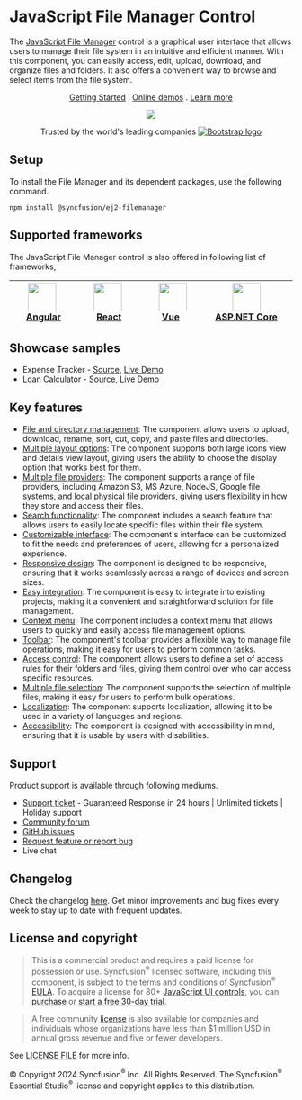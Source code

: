 # JavaScript File Manager Control

The [JavaScript File Manager](https://www.syncfusion.com/javascript-ui-controls/js-file-manager?utm_source=npm&utm_medium=listing&utm_campaign=javascript-filemanager-npm) control is a graphical user interface that allows users to manage their file system in an intuitive and efficient manner. With this component, you can easily access, edit, upload, download, and organize files and folders. It also offers a convenient way to browse and select items from the file system.

<p align="center">
  <a href="https://ej2.syncfusion.com/documentation/file-manager/getting-started/?utm_source=npm&utm_medium=listing&utm_campaign=javascript-filemanager-npm">Getting Started</a> .
  <a href="https://ej2.syncfusion.com/demos/?utm_source=npm&utm_medium=listing&utm_campaign=javascript-filemanager-npm#/material/file-manager/overview.html">Online demos</a> .
  <a href="https://www.syncfusion.com/javascript-ui-controls/js-file-manager?utm_source=npm&utm_medium=listing&utm_campaign=javascript-filemanager-npm">Learn more</a>
</p>

<p align="center">
<img src="https://raw.githubusercontent.com/SyncfusionExamples/nuget-img/master/javascript/javascript-filemanager.png">
</p>

<p align="center">
Trusted by the world's leading companies
  <a href="https://www.syncfusion.com">
    <img src="https://raw.githubusercontent.com/SyncfusionExamples/nuget-img/master/syncfusion/syncfusion-trusted-companies.webp" alt="Bootstrap logo">
  </a>
</p>

## Setup

To install the File Manager and its dependent packages, use the following command.

```
npm install @syncfusion/ej2-filemanager
```

## Supported frameworks

The JavaScript File Manager control is also offered in following list of frameworks,

| [<img src="https://ej2.syncfusion.com/github/images/angular.svg" height="50" />](https://www.syncfusion.com/angular-ui-components?utm_medium=listing&utm_source=github)<br/>&nbsp;&nbsp;&nbsp;&nbsp;&nbsp;[Angular](https://www.syncfusion.com/angular-ui-components?utm_medium=listing&utm_source=github)&nbsp;&nbsp;&nbsp;&nbsp; | [<img src="https://ej2.syncfusion.com/github/images/react.svg"  height="50" />](https://www.syncfusion.com/react-ui-components?utm_medium=listing&utm_source=github)<br/>&nbsp;&nbsp;&nbsp;&nbsp;&nbsp;&nbsp;&nbsp;[React](https://www.syncfusion.com/react-ui-components?utm_medium=listing&utm_source=github)&nbsp;&nbsp;&nbsp;&nbsp;&nbsp;&nbsp; | [<img src="https://ej2.syncfusion.com/github/images/vue.svg" height="50" />](https://www.syncfusion.com/vue-ui-components?utm_medium=listing&utm_source=github)<br/>&nbsp;&nbsp;&nbsp;&nbsp;&nbsp;&nbsp;&nbsp;[Vue](https://www.syncfusion.com/vue-ui-components?utm_medium=listing&utm_source=github)&nbsp;&nbsp;&nbsp;&nbsp;&nbsp;&nbsp;&nbsp;&nbsp;&nbsp; | [<img src="https://ej2.syncfusion.com/github/images/netcore.svg" height="50" />](https://www.syncfusion.com/aspnet-core-ui-controls?utm_medium=listing&utm_source=github)<br/>&nbsp;&nbsp;[ASP.NET&nbsp;Core](https://www.syncfusion.com/aspnet-core-ui-controls?utm_medium=listing&utm_source=github)&nbsp;&nbsp; | [<img src="https://ej2.syncfusion.com/github/images/netmvc.svg" height="50" />](https://www.syncfusion.com/aspnet-mvc-ui-controls?utm_medium=listing&utm_source=github)<br/>&nbsp;&nbsp;[ASP.NET&nbsp;MVC](https://www.syncfusion.com/aspnet-mvc-ui-controls?utm_medium=listing&utm_source=github)&nbsp;&nbsp; | 
| :-----: | :-----: | :-----: | :-----: | :-----: |

## Showcase samples

* Expense Tracker - [Source](https://github.com/syncfusion/ej2-sample-ts-expensetracker?utm_source=npm&utm_medium=listing&utm_campaign=javascript-filemanager-npm), [Live Demo](https://ej2.syncfusion.com/showcase/typescript/expensetracker/?utm_source=npm&utm_medium=listing&utm_campaign=javascript-filemanager-npm#/dashboard)
* Loan Calculator - [Source](https://github.com/syncfusion/ej2-sample-ts-loancalculator), [Live Demo](https://ej2.syncfusion.com/showcase/typescript/loancalculator/?utm_source=npm&utm_medium=listing&utm_campaign=javascript-filemanager-npm)

## Key features
 
* [File and directory management](https://ej2.syncfusion.com/demos/?utm_source=npm&utm_medium=listing&utm_campaign=javascript-file-manager-npm#/bootstrap5/file-manager/directory-upload.html): The component allows users to upload, download, rename, sort, cut, copy, and paste files and directories.
* [Multiple layout options](https://ej2.syncfusion.com/documentation/file-manager/user-interface/?utm_source=npm&utm_medium=listing&utm_campaign=javascript-file-manager-npm#view): The component supports both large icons view and details view layout, giving users the ability to choose the display option that works best for them.
* [Multiple file providers](https://ej2.syncfusion.com/demos/?utm_source=npm&utm_medium=listing&utm_campaign=javascript-file-manager-npm#/bootstrap5/file-manager/azure-service.html): The component supports a range of file providers, including Amazon S3, MS Azure, NodeJS, Google file systems, and local physical file providers, giving users flexibility in how they store and access their files.
* [Search functionality](https://ej2.syncfusion.com/documentation/file-manager/file-operations/?utm_source=npm&utm_medium=listing&utm_campaign=javascript-file-manager-npm#search): The component includes a search feature that allows users to easily locate specific files within their file system.
* [Customizable interface](https://ej2.syncfusion.com/demos/?utm_source=npm&utm_medium=listing&utm_campaign=javascript-file-manager-npm#/bootstrap5/file-manager/custom-thumbnail.html): The component's interface can be customized to fit the needs and preferences of users, allowing for a personalized experience.
* [Responsive design](https://ej2.syncfusion.com/demos/?utm_source=npm&utm_medium=listing&utm_campaign=javascript-file-manager-npm#/bootstrap5/file-manager/overview.html): The component is designed to be responsive, ensuring that it works seamlessly across a range of devices and screen sizes.
* [Easy integration](https://ej2.syncfusion.com/documentation/file-manager/getting-started/?utm_source=npm&utm_medium=listing&utm_campaign=javascript-file-manager-npm): The component is easy to integrate into existing projects, making it a convenient and straightforward solution for file management.
* [Context menu](https://ej2.syncfusion.com/documentation/file-manager/user-interface/?utm_source=npm&utm_medium=listing&utm_campaign=javascript-file-manager-npm#context-menu): The component includes a context menu that allows users to quickly and easily access file management options.
* [Toolbar](https://ej2.syncfusion.com/documentation/file-manager/user-interface/?utm_source=npm&utm_medium=listing&utm_campaign=javascript-file-manager-npm#toolbar): The component's toolbar provides a flexible way to manage file operations, making it easy for users to perform common tasks.
* [Access control](https://ej2.syncfusion.com/documentation/file-manager/access-control/?utm_source=npm&utm_medium=listing&utm_campaign=javascript-file-manager-npm): The component allows users to define a set of access rules for their folders and files, giving them control over who can access specific resources.
* [Multiple file selection](https://ej2.syncfusion.com/documentation/file-manager/multiple-selection/?utm_source=npm&utm_medium=listing&utm_campaign=javascript-file-manager-npm): The component supports the selection of multiple files, making it easy for users to perform bulk operations.
* [Localization](https://ej2.syncfusion.com/documentation/file-manager/localization/?utm_source=npm&utm_medium=listing&utm_campaign=javascript-file-manager-npm): The component supports localization, allowing it to be used in a variety of languages and regions.
* [Accessibility](https://ej2.syncfusion.com/documentation/file-manager/accessibility/?utm_source=npm&utm_medium=listing&utm_campaign=javascript-file-manager-npm): The component is designed with accessibility in mind, ensuring that it is usable by users with disabilities.

## Support

Product support is available through following mediums.

* [Support ticket](https://support.syncfusion.com/support/tickets/create) - Guaranteed Response in 24 hours | Unlimited tickets | Holiday support
* [Community forum](https://www.syncfusion.com/forums/essential-js2?utm_source=npm&utm_medium=listing&utm_campaign=javascript-filemanager-npm)
* [GitHub issues](https://github.com/syncfusion/ej2-javascript-ui-controls/issues/new)
* [Request feature or report bug](https://www.syncfusion.com/feedback/javascript?utm_source=npm&utm_medium=listing&utm_campaign=javascript-filemanager-npm)
* Live chat

## Changelog

Check the changelog [here]( https://github.com/syncfusion/ej2-javascript-ui-controls/blob/master/controls/filemanager/CHANGELOG.md?utm_source=npm&utm_campaign=filemanager). Get minor improvements and bug fixes every week to stay up to date with frequent updates.

## License and copyright

> This is a commercial product and requires a paid license for possession or use. Syncfusion<sup>®</sup> licensed software, including this component, is subject to the terms and conditions of Syncfusion<sup>®</sup> [EULA](https://www.syncfusion.com/eula/es/). To acquire a license for 80+ [JavaScript UI controls](https://www.syncfusion.com/javascript-ui-controls), you can [purchase](https://www.syncfusion.com/sales/products) or [start a free 30-day trial](https://www.syncfusion.com/account/manage-trials/start-trials).

> A free community [license](https://www.syncfusion.com/products/communitylicense) is also available for companies and individuals whose organizations have less than $1 million USD in annual gross revenue and five or fewer developers.

See [LICENSE FILE](https://github.com/syncfusion/ej2-javascript-ui-controls/blob/master/license?utm_source=npm&utm_campaign=filemanager) for more info.

© Copyright 2024 Syncfusion<sup>®</sup> Inc. All Rights Reserved. The Syncfusion<sup>®</sup> Essential Studio<sup>®</sup> license and copyright applies to this distribution.